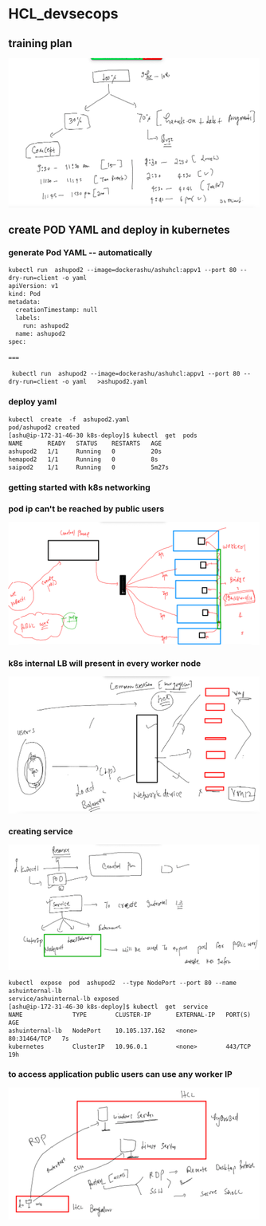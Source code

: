 # HCL_devsecops

## training plan 

<img src="plan.png">

## create POD YAML and deploy in kubernetes 

### generate Pod YAML -- automatically 

```
kubectl run  ashupod2 --image=dockerashu/ashuhcl:appv1 --port 80 --dry-run=client -o yaml  
apiVersion: v1
kind: Pod
metadata:
  creationTimestamp: null
  labels:
    run: ashupod2
  name: ashupod2
spec:

===

 kubectl run  ashupod2 --image=dockerashu/ashuhcl:appv1 --port 80 --dry-run=client -o yaml   >ashupod2.yaml 

```

### deploy yaml 

```
kubectl  create  -f  ashupod2.yaml 
pod/ashupod2 created
[ashu@ip-172-31-46-30 k8s-deploy]$ kubectl  get  pods
NAME       READY   STATUS    RESTARTS   AGE
ashupod2   1/1     Running   0          20s
hemapod2   1/1     Running   0          8s
saipod2    1/1     Running   0          5m27s
```
### getting started with k8s networking 

### pod ip can't be reached by public users 

<img src="podip.png">

### k8s internal LB will present in every worker node 

<img src="lb.png">

### creating service 

<img src="svc.png">

```
kubectl  expose  pod  ashupod2  --type NodePort --port 80 --name ashuinternal-lb 
service/ashuinternal-lb exposed
[ashu@ip-172-31-46-30 k8s-deploy]$ kubectl  get  service 
NAME              TYPE        CLUSTER-IP       EXTERNAL-IP   PORT(S)        AGE
ashuinternal-lb   NodePort    10.105.137.162   <none>        80:31464/TCP   7s
kubernetes        ClusterIP   10.96.0.1        <none>        443/TCP        19h
```

### to access application public users can use any worker IP 

<img src="access.png">




